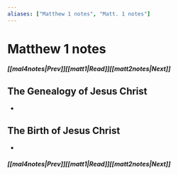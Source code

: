 ```yaml
---
aliases: ["Matthew 1 notes", "Matt. 1 notes"]
---
```

# Matthew 1 notes
##### <span class=arrow-left></span>[[mal4notes|Prev]]<span class=navigation-separator></span>[[matt1|Read]]<span class=navigation-separator></span>[[matt2notes|Next]]<span class=arrow-right></span>
## The Genealogy of Jesus Christ
- 
## The Birth of Jesus Christ
- 
##### <span class=arrow-left></span>[[mal4notes|Prev]]<span class=navigation-separator></span>[[matt1|Read]]<span class=navigation-separator></span>[[matt2notes|Next]]<span class=arrow-right></span>